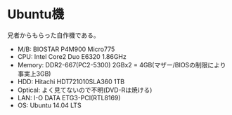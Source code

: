 # Ubuntu機
兄者からもらった自作機である。

* M/B: BIOSTAR P4M900 Micro775
* CPU: Intel Core2 Duo E6320 1.86GHz
* Memory: DDR2-667(PC2-5300) 2GBx2 = 4GB(マザー/BIOSの制限により事実上3GB)
* HDD: Hitachi HDT721010SLA360 1TB
* Optical: よく見てないので不明(DVD-Rは焼ける)
* LAN: I-O DATA ETG3-PCI(RTL8169)
* OS: Ubuntu 14.04 LTS


